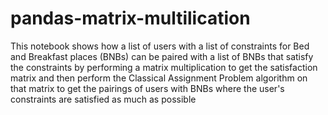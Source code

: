 # pandas-matrix-multilication

This notebook shows how a list of users with a list of constraints for Bed and Breakfast places (BNBs) can be paired with a list of BNBs that satisfy the constraints by performing a matrix multiplication to get the satisfaction matrix and then perform the Classical Assignment Problem algorithm on that matrix to get the pairings of users with BNBs where the user's constraints are satisfied as much as possible
